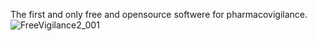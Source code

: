 The first and only free and opensource softwere for pharmacovigilance.
![FreeVigilance2_001](https://github.com/FreeVigilance/E2B/assets/150789782/530739ce-c3a7-4da6-aa18-5e5d97e537f1)
